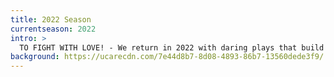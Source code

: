 ```yaml
---
title: 2022 Season
currentseason: 2022
intro: >
  TO FIGHT WITH LOVE! - We return in 2022 with daring plays that build on Golden Thread’s commitment to creating space for dialogue, solidarity, and innovation. Mark your calendars for exciting new plays from Egypt and Iran. Tickets on sale soon!
background: https://ucarecdn.com/7e44d8b7-8d08-4893-86b7-13560dede3f9/
---
```

